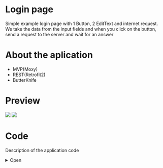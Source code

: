 # Login page
Simple example login page with 1 Button, 2 EditText and internet request. 
We take the data from the input fields and when you click on the button, send a request to the server and wait for an answer

# About the aplication
 - MVP(Moxy)
 - REST(Retrofit2)
 - ButterKnife

# Preview
![](http://media.giphy.com/media/5b9xDSw5DBiGBGwRak/giphy.gif) ![](http://media.giphy.com/media/4VXZfmSXGJAiC3wsZb/giphy.gif)

# Code
Description of the application code
<details><summary>Open</summary>
<p>

## Manifest
In the [`Manifest`](https://github.com/GssGuru/Login-Simple/blob/master/app/src/main/AndroidManifest.xml) add permission on the Internet and initialize MyApp.class. Read the comments in the code

## gradle
In the [`gradle`](https://github.com/GssGuru/Login-Simple/blob/master/app/build.gradle) add only dependencies on the Internet, ButterKnife , Moxy(MVP). Read the comments in the code

## Aplication code
[`Aplication code`](https://github.com/GssGuru/Login-Simple/tree/master/app/src/main/java/guru/gss/loginsimple) - is the code with the mechanics of the application.
Carefully read the code comments.

To make our code more flexible we apply the MVP architectural pattern. Divide application into parts:
- [`model`](https://github.com/GssGuru/Login-Simple/tree/master/app/src/main/java/guru/gss/loginsimple/model) - here we will work with the business logic of the application
- [`ui`](https://github.com/GssGuru/Login-Simple/tree/master/app/src/main/java/guru/gss/loginsimple/ui) - here we will work with the UI "View-Presenter"
- [`utils`](https://github.com/GssGuru/Login-Simple/tree/master/app/src/main/java/guru/gss/loginsimple/utils/network) - here we will store our utilities
- [`MyApp.class`](https://github.com/GssGuru/Login-Simple/blob/master/app/src/main/java/guru/gss/loginsimple/MyApp.java) - root class in the application. Used for various flexible solutions and getting the context and any place of application

Package [`model`](https://github.com/GssGuru/Login-Simple/tree/master/app/src/main/java/guru/gss/loginsimple/model). Divide package into parts:
- [`interactors`](https://github.com/GssGuru/Login-Simple/tree/master/app/src/main/java/guru/gss/loginsimple/model/interactors) - Here we will work with entities.
- [`repositories`](https://github.com/GssGuru/Login-Simple/tree/master/app/src/main/java/guru/gss/loginsimple/model/repositories) - here we work only with data. We take and place them in the database, internal storage or work with Internet requests

Package [`https://github.com/GssGuru/Login-Simple/tree/master/app/src/main/java/guru/gss/loginsimple/ui`](ile). Divide package into parts:
- [`login`](https://github.com/GssGuru/Login-Simple/tree/master/app/src/main/java/guru/gss/loginsimple/ui/login) - This package is called in accordance with the activation and in it are all the components necessary for the operation of this activit
- [`utils`](https://github.com/GssGuru/Login-Simple/tree/master/app/src/main/java/guru/gss/loginsimple/ui/utils) - our utilities that only work with UI elements
- [`BaseActivity.java`](https://github.com/GssGuru/Login-Simple/blob/master/app/src/main/java/guru/gss/loginsimple/ui/BaseActivity.java) - Activity from which we extends all our Activity. It is good to keep the methods involved in different Activity

Package [`login`](https://github.com/GssGuru/Login-Simple/tree/master/app/src/main/java/guru/gss/loginsimple/ui/login). Divide package into parts:
- [`LoginActivity.java`](https://github.com/GssGuru/Login-Simple/blob/master/app/src/main/java/guru/gss/loginsimple/ui/login/LoginActivity.java) - page with 1 Button, 2 EditText, progress and internet request.
- [`LoginActivityPresenter.java`](https://github.com/GssGuru/Login-Simple/blob/master/app/src/main/java/guru/gss/loginsimple/ui/login/LoginActivityPresenter.java) - Element of the architectural pattern MVP. Binds business logic and view
- [`LoginActivityView.java`](https://github.com/GssGuru/Login-Simple/blob/master/app/src/main/java/guru/gss/loginsimple/ui/login/LoginActivityView.java) - Element of the architectural pattern MVP. Binds Presenter and UI

## Resources code
[`Res`](https://github.com/GssGuru/Login-Simple/tree/master/app/src/main/res) Change only Application Name

</p>
</details>
